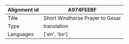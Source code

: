 |Alignment id | A974FEEBF
| --- | --- 
|Title | Short Windhorse Prayer to Gesar 
|Type | translation
|Languages | ['en', 'bo']